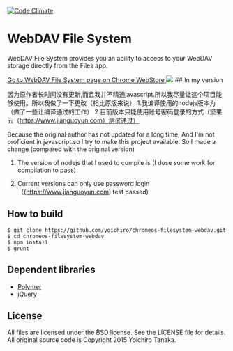 [![Code Climate](https://codeclimate.com/github/yoichiro/chromeos-filesystem-webdav/badges/gpa.svg)](https://codeclimate.com/github/yoichiro/chromeos-filesystem-webdav)

# WebDAV File System

WebDAV File System provides you an ability to access to your WebDAV storage directly from the Files app.

<a target="_blank" href="https://chrome.google.com/webstore/detail/webdav-file-system/hmckflbfniicjijmdoffagjkpnjgbieh">
  Go to WebDAV File System page on Chrome WebStore
</a>

<img src="https://raw.githubusercontent.com/yoichiro/chromeos-filesystem-webdav/master/docs/screenshot.png">
## In my version

因为原作者长时间没有更新,而且我并不精通javascript.所以我尽量让这个项目能够使用。所以我做了一下更改（相比原版来说）
1.我编译使用的nodejs版本为（做了一些让编译通过的工作）
2.目前版本只能使用账号密码登录的方式（坚果云（https://www.jianguoyun.com）测试通过）

Because the original author has not updated for a long time, And I'm not proficient in javascript.so I try to make this project available. So I made a change (compared with the original version)

1. The version of nodejs that I used to compile is (I dose some work for compilation to pass)

2. Current versions can only use password login （(https://www.jianguoyun.com) test passed)

## How to build

```
$ git clone https://github.com/yoichiro/chromeos-filesystem-webdav.git
$ cd chromeos-filesystem-webdav
$ npm install
$ grunt
```

## Dependent libraries

* [Polymer](https://www.polymer-project.org/)
* [jQuery](http://jquery.com/)

## License

All files are licensed under the BSD license. See the LICENSE file for details.
All original source code is Copyright 2015 Yoichiro Tanaka.
